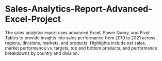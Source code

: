# Sales-Analytics-Report-Advanced-Excel-Project
The sales analytics report uses advanced Excel, Power Query, and Pivot Tables to provide insights into sales performance from 2019 to 2021 across regions, divisions, markets, and products. Highlights include net sales, market performance vs. targets, top and bottom products, and performance breakdowns by country and division.
